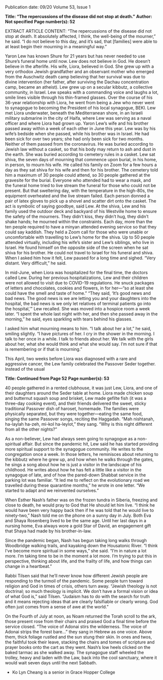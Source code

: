 Publication date: 09/20
Volume 53, Issue 1

**Title: “The repercussions of the disease did not stop at death.”**
**Author: Not specified**
**Page number(s): 52**

EXTRACT ARTICLE CONTENT:
“The repercussions of the disease did not stop at 
death. It absolutely affected, I think, the well-being of 
the mourner,” he said. “I do not believe to this day, and 
it’s sad, that [families] were able to at least begin their 
mourning in a meaningful way.”	

Yaron Lew has known Shure for 21 years but has 
never needed to use Shure’s funeral home until now. 
Lew does not believe in God. He doesn’t believe in the 
afterlife. His wife, Liora, believed in God. She grew up 
with a very orthodox Jewish grandfather and an observant mother who emerged from the Auschwitz death 
camp believing that her survival was due to divine intervention (her father, after surviving the Dachau concentration camp, became an atheist). Lew grew up on a 
secular kibbutz, a collective community, in Israel. 
Lew speaks with a commanding voice and laughs a 
lot, smile lines visible through his thin-framed glasses. 
Over the course of his 36-year relationship with Liora, 
he went from being a Jew who never went to synagogue 
to becoming the President of his local synagogue, 
BEKI. Lew met Liora underwater, beneath the Mediterranean shore, in an Israeli military submarine in the 
city of Haifa, where Lew was serving as a naval officer 
and where Liora had grown up.
Yaron Lew’s wife and his brother passed away within 
a week of each other in June this year. Lew was by his 
wife’s bedside when she passed, while his brother was 
in Israel. He had been sick for over two years; she had 
only been sick for two months. Neither of them passed 
from the coronavirus. He was buried according to Jewish law without a casket, so that his body may return to 
ash and dust in the earth. She was buried according to 
cemetery rules in a casket. Lew sat shiva, the seven days 
of mourning that commence upon burial, in his home, 
in person, to mourn his wife. He called his family on 
Zoom for a few hours a day as they sat shiva for his wife 
and then for his brother. 
The cemetery told him a maximum of 30 people 
could attend, so 30 people gathered at the gravesite for 
the burial. Everyone who attended had to wear a mask, 
and the funeral home tried to live stream the funeral 
for those who could not be present. But that sweltering 
day, with the temperature in the high-80s, the equipment overheated and the live stream failed. Each person donned a pair of latex gloves to pick up a shovel and 
scatter dirt onto the casket. The act is symbolic of saying 
goodbye, said Lew. 
At the shiva, Lew and his family used the outdoor 
deck and backyard of his Westville home to ensure the 
safety of the mourners. They didn’t kiss, they didn’t hug, 
they didn’t shake hands; he mourned within the constraints. Each day, more than the ten people required 
to have a minyan attended evening service so that they 
could say kaddish. They held a Zoom call for those who 
were unable or uncomfortable with travelling to Lew’s 
home for the shiva. Up to 50 people attended virtually, 
including his wife’s sister and Lew’s siblings, who live 
in Israel. 
He found himself on the opposite side of the screen 
when he sat shiva for his brother. He could not travel to 
Israel for his funeral and shiva. When I asked him how 
it felt, Lew paused for a long time and sighed. “Very 
distant. Very difficult,” he said. 	


In mid-June, when Liora was hospitalized for the 
final time, the doctors called Lew. During her previous hospitalizations, Lew and their children were not 
allowed to visit due to COVID-19 regulations. He snuck 
packages of letters and chocolates, cookies and flowers, 
in for her—“so at least she could have the smell and 
taste of home.”
“They said, ‘It’s good news and bad news. The good 
news is we are letting you and your daughters into the 
hospital, the bad news is we only let relatives of terminal 
patients go into the hospital,’” Lew recalled. She was 
moved into a hospice room a week later. “I spent the 
whole last night with her, and then she passed away in 
the morning,” he said, eyes sparkling with tears behind 
his glasses.	

I asked him what mourning means to him. “I talk 
about her a lot,” he said, smiling slightly. “I have pictures of her. I cry in the shower in the morning. I talk to 
her once in a while. I talk to friends about her. We talk 
with the girls about her, what she would think and what 
she would say. I’m not sure if that is remembering or if 
that is mourning.”

This April, two weeks before Liora was diagnosed 
with a rare and aggressive cancer, the Lew family celebrated the Passover Seder together. Instead of the usual 


**Title: Continued from Page 52**
**Page number(s): 53**

40 people gathered in a rented clubhouse, it was just 
Lew, Liora, and one of their daughters around the Seder 
table at home. Liora made chicken soup and butternut 
squash soup and brisket, Lew made gefilte fish (it was a 
three-day cooking event), and their friends delivered the 
sweet, sticky traditional Passover dish of haroset, homemade. The families were physically separated, but they 
were together––eating the same food, singing the same 
Passover songs, reciting the Haggadah. “Mah nishtanah, 
ha-laylah ha-zeh, mi-kol ha-leylot,” they sang. “Why is 
this night different from all the other nights?”

As a non-believer, Lew had always seen going to synagogue as a non-spiritual affair. But since the pandemic 
hit, Lew said he has started providing more spiritual 
support to the synagogue community. He writes to the 
congregation once a week. In those letters, he reminisces about returning to the kibbutz where he grew up, 
and how when he walks through the gates, he sings a 
song about how he is just a visitor in the landscape of 
his childhood. He writes about how he has felt a little like a visitor in the synagogue of late, and of how 
the pared-down Shabbat service in the parking lot was 
familiar. “It led me to reflect on the evolutionary road 
we travelled during these quarantine months,” he wrote 
in one letter. “We started to adapt and we reinvented 
ourselves.”

When Esther Nash’s father was on the frozen tundra 
in Siberia, freezing and close to death, he would pray 
to God that He should let him live. “I think he would 
have been very happy back then if he was told that he 
would live to ninety-two,” Nash told me on the phone 
on a sunny day in July. Both Eva and Shaya Rosenberg 
lived to be the same age. Until her last days in a nursing 
home, Eva always wore a gold Star of David, an engagement gift that Shaya had made by his brother-in-law.

Since the pandemic began, Nash has begun taking 
long walks through Woodbridge walking trails, and kayaking down the Housatonic River. “I think I’ve become 
more spiritual in some ways,” she said. “I’m in nature 
a lot more. I’m taking time to be in the moment a lot 
more. I’m trying to put this in perspective, thinking 
about life, and the frailty of life, and how things can 
change in a heartbeat.”
	
Rabbi Tilsen said that he’ll never know how 
different Jewish people are responding to the turmoil 
of the pandemic. Some people turn toward religion 
and God in times of crisis, others turn away. “Jewish 
theology is not doctrinal; so much theology is implicit. 
We don’t have a formal vision or idea of what God is,” 
said Tilsen. “Judaism has to do with the search for truth 
and it means rejecting ideas that are clearly falsifiable 
or clearly wrong. God often just comes from a sense of 
awe at the world.”

On the Fourth of July at noon, as Noam returned the 
Torah scroll to the ark, those present rose from their 
chairs and praised God a final time before the service 
closed. “The voice of Adonai stirs the wilderness. The 
voice of Adonai strips the forest bare…” they sang in 
Hebrew as one voice. Above them, thick foliage rustled 
and the sun stung their skin. 
In ones and twos, the faithful took their leave, stacking the chairs and tomes of scripture and prayer books 
onto the cart as they went. Nash’s low heels clicked on 
the baked tarmac as she walked away. The synagogue 
staff wheeled the trolley, heavy and laden with the Law, 
back into the cool sanctuary, where it would wait seven 
days until the next Sabbath.
- Ko Lyn Cheang is a senior in Grace Hopper College